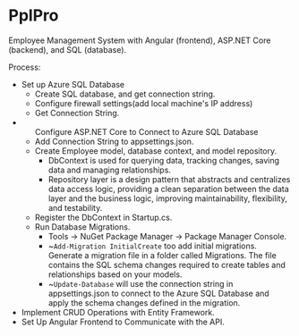 # PplPro
Employee Management System with Angular (frontend), ASP.NET Core (backend), and SQL (database).

Process:
<ul>
  <li>Set up Azure SQL Database
    <ul>
      <li>Create SQL database, and get connection string.</li>
      <li>Configure firewall settings(add local machine's IP address)</li>
      <li>Get Connection String.</li>
    </ul>
  </li>
  <li>
    <ul>Configure ASP.NET Core to Connect to Azure SQL Database
      <li>Add Connection String to appsettings.json.</li>
      <li>Create Employee model, database context, and model repository.
        <ul>
          <li>DbContext is used for querying data, tracking changes, saving data and managing relationships.</li>
          <li>Repository layer is a design pattern that abstracts and centralizes data access logic, providing a clean separation between the data layer and the business logic, improving maintainability, flexibility, and testability.</li>
        </ul>
      </li>
      <li>Register the DbContext in Startup.cs.</li>
      <li>Run Database Migrations.
        <ul>
          <li>Tools -> NuGet Package Manager -> Package Manager Console.</li>
          <li>~<code>Add-Migration InitialCreate</code> too add initial migrations. Generate a migration file in a folder called Migrations. The file contains the SQL schema changes required to create tables and relationships based on your models.</li>
          <li>~<code>Update-Database</code> will use the connection string in appsettings.json to connect to the Azure SQL Database and apply the schema changes defined in the migration.</li>
        </ul>
      </li>
    </ul>
  </li>
  <li>Implement CRUD Operations with Entity Framework.</li>
  <li>Set Up Angular Frontend to Communicate with the API.</li>
</ul>